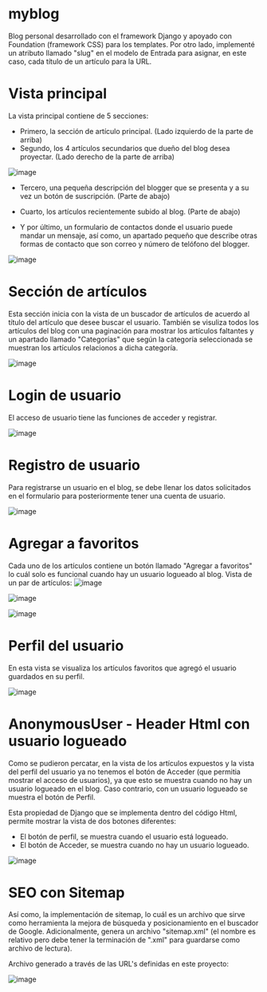 # myblog
Blog personal desarrollado con el framework Django y apoyado con Foundation (framework CSS) para los templates. Por otro lado, implementé un atributo llamado "slug" en el modelo de Entrada para asignar, en este caso, cada título de un artículo para la URL. 

# Vista principal
La vista principal contiene de 5 secciones:
- Primero, la sección de artículo principal. (Lado izquierdo de la parte de arriba)
- Segundo, los 4 artículos secundarios que dueño del blog desea proyectar. (Lado derecho de la parte de arriba)

![image](https://user-images.githubusercontent.com/53346752/115108583-ea20ca80-9f36-11eb-953e-a4450eaf8881.png)

- Tercero, una pequeña descripción del blogger que se presenta y a su vez un botón de suscripción. (Parte de abajo)
- Cuarto, los artículos recientemente subido al blog. (Parte de abajo) 

- Y por último, un formulario de contactos donde el usuario puede mandar un mensaje, así como, un apartado pequeño que describe otras formas de contacto que son correo y número de telófono del blogger.

![image](https://user-images.githubusercontent.com/53346752/115108803-0c671800-9f38-11eb-8242-b947611a5c6b.png)

# Sección de artículos
Esta sección inicia con la vista de un buscador de artículos de acuerdo al título del artículo que desee buscar el usuario.
También se visuliza todos los artículos del blog con una paginación para mostrar los artículos faltantes y un apartado llamado "Categorías" que según la categoría seleccionada se muestran los artículos relacionos a dicha categoría.

![image](https://user-images.githubusercontent.com/53346752/115108843-33bde500-9f38-11eb-875d-e2cabad30fc9.png)

# Login de usuario
El acceso de usuario tiene las funciones de acceder y registrar.

![image](https://user-images.githubusercontent.com/53346752/115109075-60bec780-9f39-11eb-9efe-8cca76f2d77b.png)

# Registro de usuario
Para registrarse un usuario en el blog, se debe llenar los datos solicitados en el formulario para posteriormente tener una cuenta de usuario.

![image](https://user-images.githubusercontent.com/53346752/115109118-8cda4880-9f39-11eb-9cef-0c1efaea8e08.png)

# Agregar a favoritos
Cada uno de los artículos contiene un botón llamado "Agregar a favoritos" lo cuál solo es funcional cuando hay un usuario logueado al blog.
Vista de un par de artículos:
![image](https://user-images.githubusercontent.com/53346752/115109206-01ad8280-9f3a-11eb-9287-1c99cd2c0b97.png)

![image](https://user-images.githubusercontent.com/53346752/115109216-0d00ae00-9f3a-11eb-9530-b12d4bffd35e.png)

![image](https://user-images.githubusercontent.com/53346752/115109249-3f121000-9f3a-11eb-9f31-b7697f35ef34.png)

# Perfil del usuario
En esta vista se visualiza los artículos favoritos que agregó el usuario guardados en su perfil.

![image](https://user-images.githubusercontent.com/53346752/115109363-0161b700-9f3b-11eb-8466-6313809ff62a.png)

# AnonymousUser - Header Html con usuario logueado

Como se pudieron percatar, en la vista de los artículos expuestos y la vista del perfil del usuario ya no tenemos el botón de Acceder (que permitia mostrar el acceso de usuarios), ya que esto se muestra cuando no hay un usuario logueado en el blog. Caso contrario, con un usuario logueado se muestra el botón de Perfil.

Esta propiedad de Django que se implementa dentro del código Html, permite mostrar la vista de dos botones diferentes:
- El botón de perfil, se muestra cuando el usuario está logueado.
- El botón de Acceder, se muestra cuando no hay un usuario logueado.

![image](https://user-images.githubusercontent.com/53346752/115109312-b778d100-9f3a-11eb-9c4b-c903bc0db196.png)

# SEO con Sitemap
Así como, la implementación de sitemap, lo cuál es un archivo que sirve como herramienta la mejora de búsqueda y posicionamiento en el buscador de Google. Adicionalmente, genera un archivo "sitemap.xml" (el nombre es relativo pero debe tener la terminación de ".xml" para guardarse como archivo de lectura).

Archivo generado a través de las URL's definidas en este proyecto:

![image](https://user-images.githubusercontent.com/53346752/115087843-9e3d3980-9ed4-11eb-89a2-535eecccc541.png)
